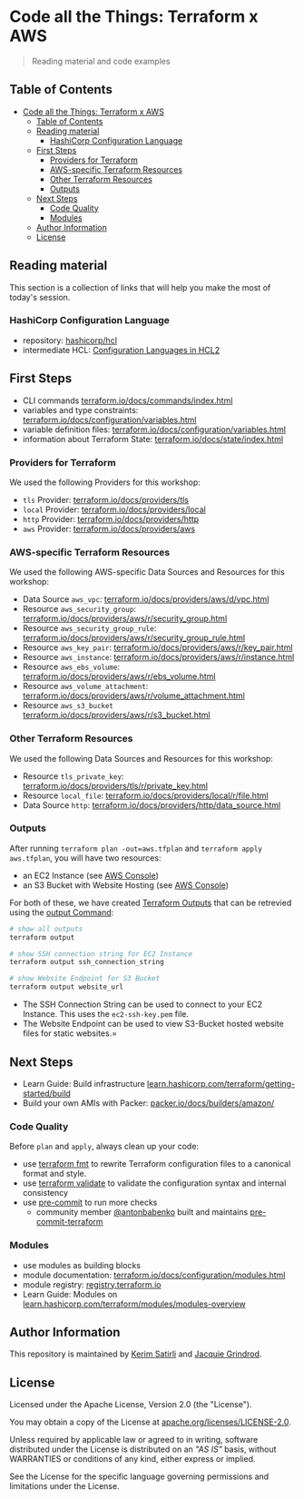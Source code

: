 # Code all the Things: Terraform x AWS

> Reading material and code examples

## Table of Contents

- [Code all the Things: Terraform x AWS](#code-all-the-things-terraform-x-aws)
  - [Table of Contents](#table-of-contents)
  - [Reading material](#reading-material)
    - [HashiCorp Configuration Language](#hashicorp-configuration-language)
  - [First Steps](#first-steps)
      - [Providers for Terraform](#providers-for-terraform)
      - [AWS-specific Terraform Resources](#aws-specific-terraform-resources)
      - [Other Terraform Resources](#other-terraform-resources)
      - [Outputs](#outputs)
  - [Next Steps](#next-steps)
      - [Code Quality](#code-quality)
      - [Modules](#modules)
  - [Author Information](#author-information)
  - [License](#license)

## Reading material

This section is a collection of links that will help you make the most of today's session.

### HashiCorp Configuration Language

* repository: [hashicorp/hcl](https://github.com/hashicorp/hcl/tree/hcl2)
* intermediate HCL: [Configuration Languages in HCL2](https://www.hashicorp.com/resources/intermediate-hcl-configuration-languages-in-hcl2/)

## First Steps

* CLI commands [terraform.io/docs/commands/index.html](https://www.terraform.io/docs/commands/index.html)
* variables and type constraints: [terraform.io/docs/configuration/variables.html](https://www.terraform.io/docs/configuration/variables.html#type-constraints)
* variable definition files: [terraform.io/docs/configuration/variables.html](https://www.terraform.io/docs/configuration/variables.html#variable-definitions-tfvars-files)
* information about Terraform State: [terraform.io/docs/state/index.html](https://www.terraform.io/docs/state/index.html)

### Providers for Terraform

We used the following Providers for this workshop:

* `tls` Provider: [terraform.io/docs/providers/tls](https://www.terraform.io/docs/providers/tls/index.html)
* `local` Provider: [terraform.io/docs/providers/local](https://www.terraform.io/docs/providers/local/index.html)
* `http` Provider: [terraform.io/docs/providers/http](https://www.terraform.io/docs/providers/http/index.html)
* `aws` Provider: [terraform.io/docs/providers/aws](https://www.terraform.io/docs/providers/aws/index.html)

### AWS-specific Terraform Resources

We used the following AWS-specific Data Sources and Resources for this workshop:

* Data Source `aws_vpc`: [terraform.io/docs/providers/aws/d/vpc.html](https://www.terraform.io/docs/providers/aws/d/vpc.html)
* Resource `aws_security_group`: [terraform.io/docs/providers/aws/r/security_group.html](https://www.terraform.io/docs/providers/aws/r/security_group.html)
* Resource `aws_security_group_rule`: [terraform.io/docs/providers/aws/r/security_group_rule.html](https://www.terraform.io/docs/providers/aws/r/security_group_rule.html)
* Resource `aws_key_pair`: [terraform.io/docs/providers/aws/r/key_pair.html](https://www.terraform.io/docs/providers/aws/r/key_pair.html)
* Resource `aws_instance`: [terraform.io/docs/providers/aws/r/instance.html](https://www.terraform.io/docs/providers/aws/r/instance.html)
* Resource `aws_ebs_volume`: [terraform.io/docs/providers/aws/r/ebs_volume.html](https://www.terraform.io/docs/providers/aws/r/ebs_volume.html)
* Resource `aws_volume_attachment`: [terraform.io/docs/providers/aws/r/volume_attachment.html](https://www.terraform.io/docs/providers/aws/r/volume_attachment.html)
* Resource `aws_s3_bucket` [terraform.io/docs/providers/aws/r/s3_bucket.html](https://www.terraform.io/docs/providers/aws/r/s3_bucket.html)

### Other Terraform Resources

We used the following Data Sources and Resources for this workshop:

* Resource `tls_private_key`: [terraform.io/docs/providers/tls/r/private_key.html](https://www.terraform.io/docs/providers/tls/r/private_key.html)
* Resource `local_file`: [terraform.io/docs/providers/local/r/file.html](https://www.terraform.io/docs/providers/local/r/file.html)
* Data Source `http`: [terraform.io/docs/providers/http/data_source.html](https://www.terraform.io/docs/providers/http/data_source.html)

### Outputs

After running `terraform plan -out=aws.tfplan` and `terraform apply aws.tfplan`, you will have two resources:

* an EC2 Instance (see [AWS Console](https://console.aws.amazon.com/ec2/v2/home?region=us-east-1))
* an S3 Bucket with Website Hosting (see [AWS Console](https://console.aws.amazon.com/s3/home?region=us-east-1))

For both of these, we have created [Terraform Outputs](https://www.terraform.io/docs/configuration/outputs.html) that can be retrevied using the [output Command](https://www.terraform.io/docs/commands/output.html):

```sh
# show all outputs
terraform output

# show SSH connection string for EC2 Instance
terraform output ssh_connection_string

# show Website Endpoint for S3 Bucket
terraform output website_url
```

* The SSH Connection String can be used to connect to your EC2 Instance. This uses the `ec2-ssh-key.pem` file.
* The Website Endpoint can be used to view S3-Bucket hosted website files for static websites.=

## Next Steps

* Learn Guide: Build infrastructure [learn.hashicorp.com/terraform/getting-started/build](https://learn.hashicorp.com/terraform/getting-started/build)
* Build your own AMIs with Packer: [packer.io/docs/builders/amazon/](https://www.packer.io/docs/builders/amazon/)

### Code Quality

Before `plan` and `apply`, always clean up your code:

* use [terraform fmt](https://www.terraform.io/docs/commands/fmt.html) to rewrite Terraform configuration files to a canonical format and style.
* use [terraform validate](https://www.terraform.io/docs/commands/validate.html) to validate the configuration syntax and internal consistency
* use [pre-commit](https://pre-commit.com) to run more checks
  * community member [@antonbabenko](https://github.com/antonbabenko/) built and maintains [pre-commit-terraform](https://github.com/antonbabenko/pre-commit-terraform)

### Modules

* use modules as building blocks
* module documentation: [terraform.io/docs/configuration/modules.html](https://www.terraform.io/docs/configuration/modules.html)
* module registry: [registry.terraform.io](https://registry.terraform.io)
* Learn Guide: Modules on [learn.hashicorp.com/terraform/modules/modules-overview](https://learn.hashicorp.com/terraform/modules/modules-overview)

## Author Information

This repository is maintained by [Kerim Satirli](https://github.com/ksatirli) and [Jacquie Grindrod](https://github.com/gogococo).

## License

Licensed under the Apache License, Version 2.0 (the "License").

You may obtain a copy of the License at [apache.org/licenses/LICENSE-2.0](http://www.apache.org/licenses/LICENSE-2.0).

Unless required by applicable law or agreed to in writing, software distributed under the License is distributed on an _"AS IS"_ basis, without WARRANTIES or conditions of any kind, either express or implied.

See the License for the specific language governing permissions and limitations under the License.
